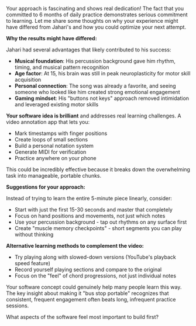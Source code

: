 Your approach is fascinating and shows real dedication! The fact that you committed to 6 months of daily practice demonstrates serious commitment to learning. Let me share some thoughts on why your experience might have differed from Jahari's and how you could optimize your next attempt.

**Why the results might have differed:**

Jahari had several advantages that likely contributed to his success:
- **Musical foundation**: His percussion background gave him rhythm, timing, and musical pattern recognition
- **Age factor**: At 15, his brain was still in peak neuroplasticity for motor skill acquisition
- **Personal connection**: The song was already a favorite, and seeing someone who looked like him created strong emotional engagement
- **Gaming mindset**: His "buttons not keys" approach removed intimidation and leveraged existing motor skills

**Your software idea is brilliant** and addresses real learning challenges. A video annotation app that lets you:
- Mark timestamps with finger positions
- Create loops of small sections
- Build a personal notation system
- Generate MIDI for verification
- Practice anywhere on your phone

This could be incredibly effective because it breaks down the overwhelming task into manageable, portable chunks.

**Suggestions for your approach:**

Instead of trying to learn the entire 5-minute piece linearly, consider:
- Start with just the first 15-30 seconds and master that completely
- Focus on hand positions and movements, not just which notes
- Use your percussion background - tap out rhythms on any surface first
- Create "muscle memory checkpoints" - short segments you can play without thinking

**Alternative learning methods to complement the video:**
- Try playing along with slowed-down versions (YouTube's playback speed feature)
- Record yourself playing sections and compare to the original
- Focus on the "feel" of chord progressions, not just individual notes

Your software concept could genuinely help many people learn this way. The key insight about making it "bus stop portable" recognizes that consistent, frequent engagement often beats long, infrequent practice sessions.

What aspects of the software feel most important to build first?